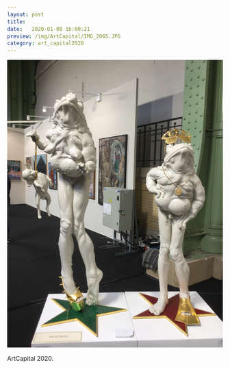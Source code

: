 ```yaml
---
layout: post
title:  
date:   2020-01-08 16:00:21
preview: /img/ArtCapital/IMG_2065.JPG
category: art_capital2020
---
```


![Picture 1](/img/ArtCapital/IMG_2065.JPG) 


ArtCapital 2020.


